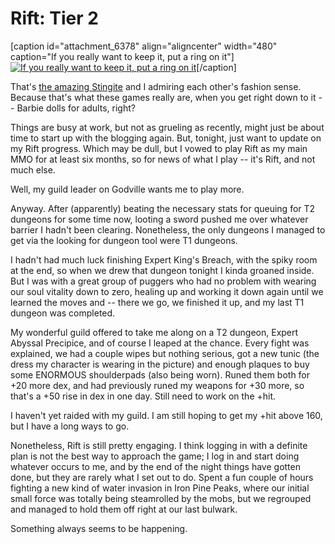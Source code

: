 # Rift: Tier 2

[caption id="attachment\_6378" align="aligncenter" width="480" caption="If you really want to keep it, put a ring on it"][![](http://westkarana.com/wp-content/uploads/2011/06/rift-2011-06-04-01-26-47-06-480x384.jpg "If you really want to keep it, put a ring on it")](http://westkarana.com/wp-content/uploads/2011/06/rift-2011-06-04-01-26-47-06.jpg)[/caption]

That's [the amazing Stingite](http://rift.happydueling.com/) and I admiring each other's fashion sense. Because that's what these games really are, when you get right down to it -- Barbie dolls for adults, right?

Things are busy at work, but not as grueling as recently, might just be about time to start up with the blogging again. But, tonight, just want to update on my Rift progress. Which may be dull, but I vowed to play Rift as my main MMO for at least six months, so for news of what I play -- it's Rift, and not much else.

Well, my guild leader on Godville wants me to play more.

Anyway. After (apparently) beating the necessary stats for queuing for T2 dungeons for some time now, looting a sword pushed me over whatever barrier I hadn't been clearing. Nonetheless, the only dungeons I managed to get via the looking for dungeon tool were T1 dungeons.

I hadn't had much luck finishing Expert King's Breach, with the spiky room at the end, so when we drew that dungeon tonight I kinda groaned inside. But I was with a great group of puggers who had no problem with wearing our soul vitality down to zero, healing up and working it down again until we learned the moves and -- there we go, we finished it up, and my last T1 dungeon was completed.

My wonderful guild offered to take me along on a T2 dungeon, Expert Abyssal Precipice, and of course I leaped at the chance. Every fight was explained, we had a couple wipes but nothing serious, got a new tunic (the dress my character is wearing in the picture) and enough plaques to buy some ENORMOUS shoulderpads (also being worn). Runed them both for +20 more dex, and had previously runed my weapons for +30 more, so that's a +50 rise in dex in one day. Still need to work on the +hit.

I haven't yet raided with my guild. I am still hoping to get my +hit above 160, but I have a long ways to go.

Nonetheless, Rift is still pretty engaging. I think logging in with a definite plan is not the best way to approach the game; I log in and start doing whatever occurs to me, and by the end of the night things have gotten done, but they are rarely what I set out to do. Spent a fun couple of hours fighting a new kind of water invasion in Iron Pine Peaks, where our initial small force was totally being steamrolled by the mobs, but we regrouped and managed to hold them off right at our last bulwark.

Something always seems to be happening.

